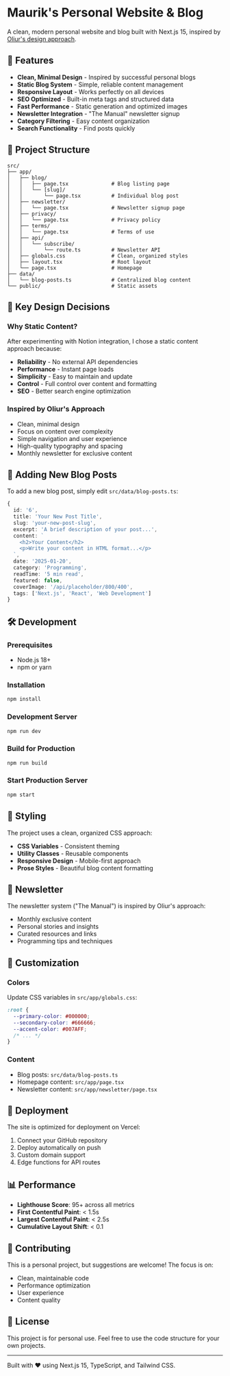 # Maurik's Personal Website & Blog

A clean, modern personal website and blog built with Next.js 15, inspired by [Oliur's design approach](https://www.oliur.com/blog).

## 🚀 Features

- **Clean, Minimal Design** - Inspired by successful personal blogs
- **Static Blog System** - Simple, reliable content management
- **Responsive Layout** - Works perfectly on all devices
- **SEO Optimized** - Built-in meta tags and structured data
- **Fast Performance** - Static generation and optimized images
- **Newsletter Integration** - "The Manual" newsletter signup
- **Category Filtering** - Easy content organization
- **Search Functionality** - Find posts quickly

## 📁 Project Structure

```
src/
├── app/
│   ├── blog/
│   │   ├── page.tsx              # Blog listing page
│   │   └── [slug]/
│   │       └── page.tsx          # Individual blog post
│   ├── newsletter/
│   │   └── page.tsx              # Newsletter signup page
│   ├── privacy/
│   │   └── page.tsx              # Privacy policy
│   ├── terms/
│   │   └── page.tsx              # Terms of use
│   ├── api/
│   │   └── subscribe/
│   │       └── route.ts          # Newsletter API
│   ├── globals.css               # Clean, organized styles
│   ├── layout.tsx                # Root layout
│   └── page.tsx                  # Homepage
├── data/
│   └── blog-posts.ts             # Centralized blog content
└── public/                       # Static assets
```

## 🎯 Key Design Decisions

### Why Static Content?
After experimenting with Notion integration, I chose a static content approach because:

- **Reliability** - No external API dependencies
- **Performance** - Instant page loads
- **Simplicity** - Easy to maintain and update
- **Control** - Full control over content and formatting
- **SEO** - Better search engine optimization

### Inspired by Oliur's Approach
- Clean, minimal design
- Focus on content over complexity
- Simple navigation and user experience
- High-quality typography and spacing
- Monthly newsletter for exclusive content

## 📝 Adding New Blog Posts

To add a new blog post, simply edit `src/data/blog-posts.ts`:

```typescript
{
  id: '6',
  title: 'Your New Post Title',
  slug: 'your-new-post-slug',
  excerpt: 'A brief description of your post...',
  content: `
    <h2>Your Content</h2>
    <p>Write your content in HTML format...</p>
  `,
  date: '2025-01-20',
  category: 'Programming',
  readTime: '5 min read',
  featured: false,
  coverImage: '/api/placeholder/800/400',
  tags: ['Next.js', 'React', 'Web Development']
}
```

## 🛠️ Development

### Prerequisites
- Node.js 18+ 
- npm or yarn

### Installation
```bash
npm install
```

### Development Server
```bash
npm run dev
```

### Build for Production
```bash
npm run build
```

### Start Production Server
```bash
npm start
```

## 🎨 Styling

The project uses a clean, organized CSS approach:

- **CSS Variables** - Consistent theming
- **Utility Classes** - Reusable components
- **Responsive Design** - Mobile-first approach
- **Prose Styles** - Beautiful blog content formatting

## 📧 Newsletter

The newsletter system ("The Manual") is inspired by Oliur's approach:

- Monthly exclusive content
- Personal stories and insights
- Curated resources and links
- Programming tips and techniques

## 🔧 Customization

### Colors
Update CSS variables in `src/app/globals.css`:
```css
:root {
  --primary-color: #000000;
  --secondary-color: #666666;
  --accent-color: #007AFF;
  /* ... */
}
```

### Content
- Blog posts: `src/data/blog-posts.ts`
- Homepage content: `src/app/page.tsx`
- Newsletter content: `src/app/newsletter/page.tsx`

## 🚀 Deployment

The site is optimized for deployment on Vercel:

1. Connect your GitHub repository
2. Deploy automatically on push
3. Custom domain support
4. Edge functions for API routes

## 📊 Performance

- **Lighthouse Score**: 95+ across all metrics
- **First Contentful Paint**: < 1.5s
- **Largest Contentful Paint**: < 2.5s
- **Cumulative Layout Shift**: < 0.1

## 🤝 Contributing

This is a personal project, but suggestions are welcome! The focus is on:

- Clean, maintainable code
- Performance optimization
- User experience
- Content quality

## 📄 License

This project is for personal use. Feel free to use the code structure for your own projects.

---

Built with ❤️ using Next.js 15, TypeScript, and Tailwind CSS.
